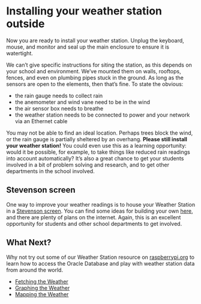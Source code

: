 # Installing your weather station outside

Now you are ready to install your weather station. Unplug the keyboard, mouse, and monitor and seal up the main enclosure to ensure it is watertight.

We can’t give specific instructions for siting the station, as this depends on your school and environment. We’ve mounted them on walls, rooftops, fences, and even on plumbing pipes stuck in the ground. As long as the sensors are open to the elements, then that’s fine. To state the obvious:

- the rain gauge needs to collect rain 
- the anemometer and wind vane need to be in the wind
- the air sensor box needs to breathe
- the weather station needs to be connected to power and your network via an Ethernet cable

You may not be able to find an ideal location. Perhaps trees block the wind, or the rain gauge is partially sheltered by an overhang.  **Please still install your weather station!** You could even use this as a learning opportunity: would it be possible, for example, to take things like reduced rain readings into account automatically? It’s also a great chance to get your students involved in a bit of problem solving and research, and to get other departments in the school involved.


## Stevenson screen

One way to improve your weather readings is to house your Weather Station in a [Stevenson screen](http://www.weatherforschools.me.uk/html/settingup.html). You can find some ideas for building your own [here](http://www.weatherforschools.me.uk/html/weatherboxes.html#homemade), and there are plenty of plans on the internet. Again, this is an excellent opportunity for students and other school departments to get involved.

## What Next?
Why not try out some of our Weather Station resource on [raspberrypi.org](https://raspberrypi.org) to learn how to access the Oracle Database and play with weather station data from around the world.
- [Fetching the Weather](https://www.raspberrypi.org/learning/fetching-the-weather/)
- [Graphing the Weather](https://www.raspberrypi.org/learning/graphing-the-weather/)
- [Mapping the Weather](https://www.raspberrypi.org/learning/mapping-the-weather/)
